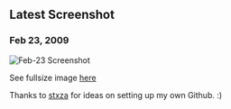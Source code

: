 ## Latest Screenshot
### Feb 23, 2009
![Feb-23 Screenshot](http://fc37.deviantart.com/fs40/i/2009/054/9/c/Feb_23_Screenshot_by_Sharn8.png)

See fullsize image [here](http://sharn8.deviantart.com/art/Feb-23-Screenshot-113924050)

Thanks to [stxza](http://github.com/stxza) for ideas on setting up my own Github. :)
